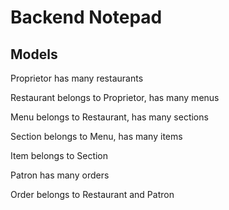 # Backend Notepad

## Models

Proprietor has many restaurants

Restaurant belongs to Proprietor, has many menus

Menu belongs to Restaurant, has many sections

Section belongs to Menu, has many items

Item belongs to Section

Patron has many orders

Order belongs to Restaurant and Patron



